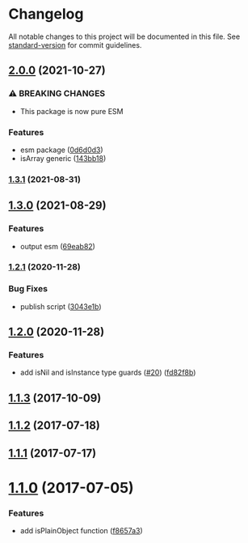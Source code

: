 # Changelog

All notable changes to this project will be documented in this file. See [standard-version](https://github.com/conventional-changelog/standard-version) for commit guidelines.

## [2.0.0](https://github.com/justinlettau/ts-util-is/compare/v1.3.1...v2.0.0) (2021-10-27)


### ⚠ BREAKING CHANGES

* This package is now pure ESM

### Features

* esm package ([0d6d0d3](https://github.com/justinlettau/ts-util-is/commit/0d6d0d3e1b95f096670977a19b16d03b6921df36))
* isArray generic ([143bb18](https://github.com/justinlettau/ts-util-is/commit/143bb18daa765ad5141cb864f5651afc406f0f69))

### [1.3.1](https://github.com/justinlettau/ts-util-is/compare/v1.3.0...v1.3.1) (2021-08-31)

## [1.3.0](https://github.com/justinlettau/ts-util-is/compare/v1.2.1...v1.3.0) (2021-08-29)


### Features

* output esm ([69eab82](https://github.com/justinlettau/ts-util-is/commit/69eab8274ffeea699e01a34b31efeca3199c77bb))

### [1.2.1](https://github.com/justinlettau/ts-util-is/compare/v1.2.0...v1.2.1) (2020-11-28)


### Bug Fixes

* publish script ([3043e1b](https://github.com/justinlettau/ts-util-is/commit/3043e1b91378f2f518e53ba1b7c5117657acb17d))

## [1.2.0](https://github.com/justinlettau/ts-util-is/compare/v1.1.3...v1.2.0) (2020-11-28)


### Features

* add isNil and isInstance type guards ([#20](https://github.com/justinlettau/ts-util-is/issues/20)) ([fd82f8b](https://github.com/justinlettau/ts-util-is/commit/fd82f8b3cbdba6fa66ecb83e320f7ca64452b5e7))

<a name="1.1.3"></a>
## [1.1.3](https://github.com/justinlettau/ts-util-is/compare/v1.1.2...v1.1.3) (2017-10-09)



<a name="1.1.2"></a>
## [1.1.2](https://github.com/justinlettau/ts-util-is/compare/v1.1.1...v1.1.2) (2017-07-18)



<a name="1.1.1"></a>
## [1.1.1](https://github.com/justinlettau/ts-util-is/compare/v1.1.0...v1.1.1) (2017-07-17)



<a name="1.1.0"></a>
# [1.1.0](https://github.com/justinlettau/ts-util-is/compare/v1.0.3...v1.1.0) (2017-07-05)


### Features

* add isPlainObject function ([f8657a3](https://github.com/justinlettau/ts-util-is/commit/f8657a3))
